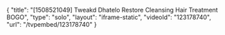 {
    "title": "[1508521049] Tweakd Dhatelo Restore Cleansing Hair Treatment BOGO",
    "type": "solo",
    "layout": "iframe-static",
    "videoId": "123178740",
    "url": "\/tvpembed\/123178740"
}